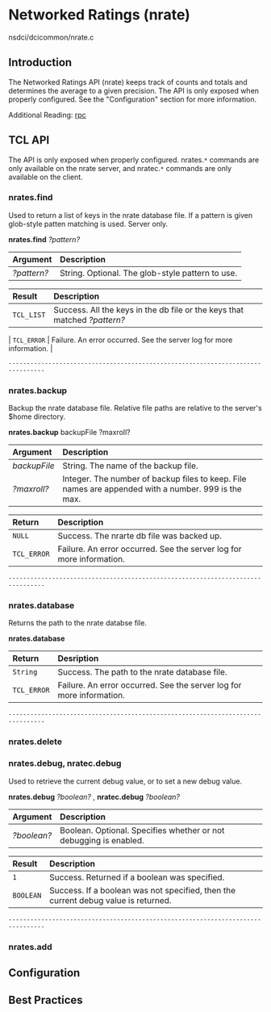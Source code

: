# Networked Ratings (nrate) #
nsdci/dcicommon/nrate.c

## Introduction ##
The Networked Ratings API (nrate) keeps track of counts and totals and determines the average to a given precision.  The API is only exposed when properly configured. See the "Configuration" section for more information.

Additional Reading: [rpc](rpc.md)

## TCL API ##
The API is only exposed when properly configured. nrates.`*` commands are only available on the nrate server, and nratec.`*` commands are only available on the client.

### nrates.find ###
Used to return a list of keys in the  nrate database file.  If a pattern is given glob-style patten matching is used. Server only.

**nrates.find** _?pattern?_

| **Argument** | **Description** |
|:-------------|:----------------|
| _?pattern?_ | String. Optional. The glob-style pattern to use. |


| **Result** | **Description** |
|:-----------|:----------------|
| `TCL_LIST` | Success. All the keys in the db file or the keys that matched _?pattern?_ |

| `TCL_ERROR` | Failure. An error occurred. See the server log for more information. |

```
--------------------------------------------------------------------------------
```

### nrates.backup ###
Backup the nrate database file. Relative file paths are relative to the server's $home directory.

**nrates.backup** backupFile ?maxroll?

| **Argument** | **Description** |
|:-------------|:----------------|
| _backupFile_ | String. The name of the backup file. |
| _?maxroll?_ | Integer. The number of backup files to keep. File names are appended with a number. 999 is the max. |


| **Return** | **Description** |
|:-----------|:----------------|
| `NULL` | Success. The nrarte db file was backed up. |
| `TCL_ERROR` | Failure. An error occurred. See the server log for more information. |

```
--------------------------------------------------------------------------------
```

### nrates.database ###
Returns the path to the nrate databse file.

**nrates.database**

| **Return** | **Desription** |
|:-----------|:---------------|
| `String` | Success. The path to the nrate database file. |
| `TCL_ERROR` | Failure. An error occurred. See the server log for more information. |

```
--------------------------------------------------------------------------------
```

### nrates.delete ###

### nrates.debug, nratec.debug ###
Used to retrieve the current debug value, or to set a new debug value.

**nrates.debug** _?boolean?_ , **nratec.debug** _?boolean?_

| **Argument** | **Description** |
|:-------------|:----------------|
| _?boolean?_ | Boolean. Optional. Specifies whether or not debugging is enabled. |


| **Result** | **Description** |
|:-----------|:----------------|
| `1` | Success. Returned if a boolean was specified. |
| `BOOLEAN` | Success. If a boolean was not specified, then the current debug value is returned. |

```
--------------------------------------------------------------------------------
```


### nrates.add ###

## Configuration ##

## Best Practices ##